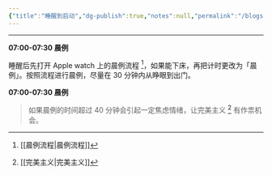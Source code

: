```yaml
---
{"title":"睡醒到启动","dg-publish":true,"notes":null,"permalink":"/blogs///","dgPassFrontmatter":true,"created":"2025-04-16T17:37:08.658+08:00","updated":"2025-04-16T17:43:05.984+08:00"}
---
```



---

**07:00-07:30 晨例**

睡醒后先打开 Apple watch 上的晨例流程 [^1]，如果能下床，再把计时更改为「晨例」。按照流程进行晨例，尽量在 30 分钟内从睁眼到出门。

**07:00-07:30 晨例**

> 如果晨例的时间超过 40 分钟会引起一定焦虑情绪，让完美主义 [^2] 有作祟机会。

[^1]: [[晨例流程\|晨例流程]]
[^2]: [[完美主义\|完美主义]]
